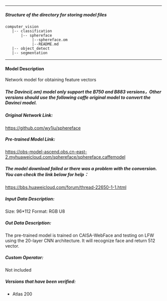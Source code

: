 *******************************************************************************
##### Structure of the directory for storing model files
```
computer_vision
   |-- classification
       |-- sphereface
            |--sphereface.om
            |--README.md
   |-- object_detect
   |-- segmentation
```
*******************************************************************************

#### Model Description
Network model for obtaining feature vectors

##### The Davinci(.om) model only support the B750 and B883 versions，Other versions should use the following caffe original model to convert the Davinci model.

##### Original Network Link:
https://github.com/wy1iu/sphereface

##### Pre-trained Model Link:
https://obs-model-ascend.obs.cn-east-2.myhuaweicloud.com/sphereface/sphereface.caffemodel

##### The model download failed or there was a problem with the conversion. You can check the link below for help：
https://bbs.huaweicloud.com/forum/thread-22650-1-1.html

##### Input Data Description:
Size: 96*112
Format: RGB U8

##### Out Data Description:
The pre-trained model is trained on CAISA-WebFace and testing on LFW using the 20-layer CNN architecture.
It will recognize face and return 512 vector.

##### Custom Operator:
Not included

##### Versions that have been verified: 
- Atlas 200
